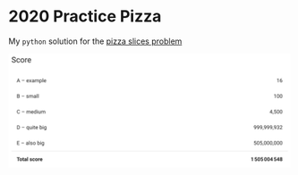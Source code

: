 # 2020 Practice Pizza
My `python` solution for the [pizza slices problem](practice_problem.pdf)

![score](output/score.png)
